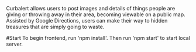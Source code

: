 Curbalert allows users to post images and details of things people are giving or throwing away in their area, becoming viewable on a public map. Assisted by Google Directions, users can make their way to hidden treasures that are simply going to waste.

#Start
To begin frontend, run 'npm install'.
Then run 'npm start' to start local server.

